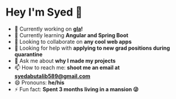# Hey I'm Syed 👋


- 🔭 Currently working on **[gla](https://github.com/SyedAbuTalib/gla)!**
- 🌱 Currently learning **Angular and Spring Boot**
- 👯 Looking to collaborate on **any cool web apps**
- 🤔 Looking for help with **applying to new grad positions during quarantine**
- 💬 Ask me about **why I made my projects**
- 📫 How to reach me: **shoot me an email at syedabutalib589@gmail.com**
- 😄 Pronouns: **he/his**
- ⚡ Fun fact: **Spent 3 months living in a mansion 😜**
